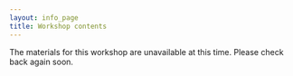 ```yaml
---
layout: info_page
title: Workshop contents
---
```



The materials for this workshop are unavailable at this time. Please check back again soon. 